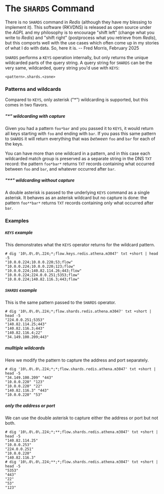 # The `SHARDS` Command

There is no `SHARDS` command in _Redis_ (although they have my blessing to implement it). This software (RKVDNS) is released as open source under the _AGPL_ and
my philosophy is to encourage "shift left" (change what you write to _Redis_) and "shift right" (postprocess what you retrieve from _Redis_), but this
comports well with the use cases which often come up in my stories of what I do with data. So, here it is. -- Fred Morris, February 2025

`SHARDS` performs a `KEYS` operation internally, but only returns the unique wildcarded parts of the query string. A query string for `SHARDS` can be the
very same, wildcarded, query string you'd use with `KEYS`:

    <pattern>.shards.<zone>

### Patterns and wildcards

Compared to `KEYS`, only asterisk ("*") wildcarding is supported, but this comes in two flavors.

##### "*" wildcarding with capture

Given you had a pattern `foo*bar` and you passed it to `KEYS`, it would return all keys starting with `foo` and ending with `bar`. If you pass this
same pattern to `SHARDS` it will return everything that was _between_ `foo` and `bar` for each of the keys.

You can have more than one wildcard in a pattern, and in this case each wildcarded match group is preserved as a separate string in the DNS `TXT` record:
the pattern `foo*bar*` returns `TXT` records containing what occurred between `foo` and `bar`, and whatever occurred after `bar`.

##### "**" wildcarding without capture

A double asterisk is passed to the underlying `KEYS` command as a single asterisk. It behaves as an asterisk wildcard but no capture is done:
the pattern `foo**bar*` returns `TXT` records containing only what occurred after `bar`.

### Examples

##### `KEYS` example

This demonstrates what the `KEYS` operator returns for the wildcard pattern.

```
# dig '10\.0\.0\.224;*;flow.keys.redis.athena.m3047' txt +short | head -5
"10.0.0.224;10.0.0.220;53;flow"
"10.0.0.224;10.0.0.220;123;flow"
"10.0.0.224;140.82.114.26;443;flow"
"10.0.0.224;224.0.0.251;5353;flow"
"10.0.0.224;140.82.116.3;443;flow"
```

##### `SHARDS` example

This is the same pattern passed to the `SHARDS` operator.

```
# dig '10\.0\.0\.224;*;flow.shards.redis.athena.m3047' txt +short | head -5
"224.0.0.251;5353"
"140.82.114.25;443"
"140.82.116.3;443"
"140.82.116.4;22"
"34.149.100.209;443"
```

##### mulltiple wildcards

Here we modify the pattern to capture the address and port separately.

```
# dig '10\.0\.0\.224;*;*;flow.shards.redis.athena.m3047' txt +short | head -5
"34.149.100.209" "443"
"10.0.0.220" "123"
"10.0.0.220" "22"
"140.82.116.3" "443"
"10.0.0.220" "53"
```

##### only the address or port

We can use the double asterisk to capture either the address or port but not both.

```
# dig '10\.0\.0\.224;*;**;flow.shards.redis.athena.m3047' txt +short | head -5
"140.82.114.25"
"10.0.0.253"
"224.0.0.251"
"10.0.0.220"
"140.82.116.3"
# dig '10\.0\.0\.224;**;*;flow.shards.redis.athena.m3047' txt +short | head -5
"5353"
"443"
"22"
"53"
"123"
```
